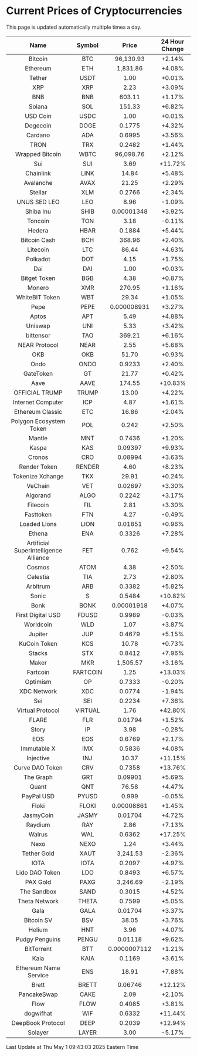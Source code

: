 # Current Prices of Cryptocurrencies
This page is updated automatically multiple times a day.

| Name | Symbol | Price | 24 Hour Change |
| :---: |:---:| :---: | :---: |
| Bitcoin | BTC | 96,130.93 | +2.14% |
| Ethereum | ETH | 1,831.86 | +4.08% |
| Tether | USDT | 1.00 | +0.01% |
| XRP | XRP | 2.23 | +3.09% |
| BNB | BNB | 603.11 | +1.17% |
| Solana | SOL | 151.33 | +6.82% |
| USD Coin | USDC | 1.00 | +0.01% |
| Dogecoin | DOGE | 0.1775 | +4.32% |
| Cardano | ADA | 0.6995 | +3.56% |
| TRON | TRX | 0.2482 | +1.44% |
| Wrapped Bitcoin | WBTC | 96,098.76 | +2.12% |
| Sui | SUI | 3.69 | +11.72% |
| Chainlink | LINK | 14.84 | +5.48% |
| Avalanche | AVAX | 21.25 | +2.29% |
| Stellar | XLM | 0.2766 | +2.34% |
| UNUS SED LEO | LEO | 8.96 | -1.09% |
| Shiba Inu | SHIB | 0.00001348 | +3.92% |
| Toncoin | TON | 3.18 | -0.11% |
| Hedera | HBAR | 0.1884 | +5.44% |
| Bitcoin Cash | BCH | 368.96 | +2.40% |
| Litecoin | LTC | 86.44 | +4.63% |
| Polkadot | DOT | 4.15 | +1.75% |
| Dai | DAI | 1.00 | +0.03% |
| Bitget Token | BGB | 4.38 | +0.87% |
| Monero | XMR | 270.95 | +1.16% |
| WhiteBIT Token | WBT | 29.34 | +1.05% |
| Pepe | PEPE | 0.000008931 | +3.27% |
| Aptos | APT | 5.49 | +4.88% |
| Uniswap | UNI | 5.33 | +3.42% |
| bittensor | TAO | 369.21 | +6.16% |
| NEAR Protocol | NEAR | 2.55 | +5.68% |
| OKB | OKB | 51.70 | +0.93% |
| Ondo | ONDO | 0.9233 | +2.40% |
| GateToken | GT | 21.77 | +0.42% |
| Aave | AAVE | 174.55 | +10.83% |
| OFFICIAL TRUMP | TRUMP | 13.00 | +4.22% |
| Internet Computer | ICP | 4.87 | +1.61% |
| Ethereum Classic | ETC | 16.86 | +2.04% |
| Polygon Ecosystem Token | POL | 0.242 | +2.50% |
| Mantle | MNT | 0.7436 | +1.20% |
| Kaspa | KAS | 0.09397 | +9.93% |
| Cronos | CRO | 0.08994 | +3.63% |
| Render Token | RENDER | 4.60 | +8.23% |
| Tokenize Xchange | TKX | 29.91 | +0.24% |
| VeChain | VET | 0.02697 | +3.30% |
| Algorand | ALGO | 0.2242 | +3.17% |
| Filecoin | FIL | 2.81 | +3.30% |
| Fasttoken | FTN | 4.27 | -0.49% |
| Loaded Lions | LION | 0.01851 | +0.96% |
| Ethena | ENA | 0.3326 | +7.28% |
| Artificial Superintelligence Alliance | FET | 0.762 | +9.54% |
| Cosmos | ATOM | 4.38 | +2.50% |
| Celestia | TIA | 2.73 | +2.80% |
| Arbitrum | ARB | 0.3382 | +5.82% |
| Sonic | S | 0.5484 | +10.82% |
| Bonk | BONK | 0.00001918 | +4.07% |
| First Digital USD | FDUSD | 0.9989 | -0.03% |
| Worldcoin | WLD | 1.07 | +3.87% |
| Jupiter | JUP | 0.4679 | +5.15% |
| KuCoin Token | KCS | 10.78 | +0.73% |
| Stacks | STX | 0.8412 | +7.96% |
| Maker | MKR | 1,505.57 | +3.16% |
| Fartcoin | FARTCOIN | 1.25 | +13.03% |
| Optimism | OP | 0.7333 | -0.20% |
| XDC Network | XDC | 0.0774 | -1.94% |
| Sei | SEI | 0.2234 | +7.36% |
| Virtual Protocol | VIRTUAL | 1.76 | +42.80% |
| FLARE | FLR | 0.01794 | +1.52% |
| Story | IP | 3.98 | -0.28% |
| EOS | EOS | 0.6769 | +2.17% |
| Immutable X | IMX | 0.5836 | +4.08% |
| Injective | INJ | 10.37 | +11.15% |
| Curve DAO Token | CRV | 0.7358 | +13.76% |
| The Graph | GRT | 0.09901 | +5.69% |
| Quant | QNT | 76.58 | +4.47% |
| PayPal USD | PYUSD | 0.999 | -0.05% |
| Floki | FLOKI | 0.00008861 | +1.45% |
| JasmyCoin | JASMY | 0.01704 | +4.72% |
| Raydium | RAY | 2.86 | +7.13% |
| Walrus | WAL | 0.6362 | +17.25% |
| Nexo | NEXO | 1.24 | +3.44% |
| Tether Gold | XAUT | 3,241.53 | -2.36% |
| IOTA | IOTA | 0.2097 | +4.97% |
| Lido DAO Token | LDO | 0.8493 | +6.57% |
| PAX Gold | PAXG | 3,246.69 | -2.19% |
| The Sandbox | SAND | 0.3015 | +4.52% |
| Theta Network | THETA | 0.7599 | +5.05% |
| Gala | GALA | 0.01704 | +3.37% |
| Bitcoin SV | BSV | 38.05 | +3.76% |
| Helium | HNT | 3.96 | +4.07% |
| Pudgy Penguins | PENGU | 0.01118 | +9.62% |
| BitTorrent | BTT | 0.0000007112 | +1.21% |
| Kaia | KAIA | 0.1169 | +3.61% |
| Ethereum Name Service | ENS | 18.91 | +7.88% |
| Brett | BRETT | 0.06746 | +12.12% |
| PancakeSwap | CAKE | 2.09 | +2.10% |
| Flow | FLOW | 0.4085 | +3.81% |
| dogwifhat | WIF | 0.6332 | +11.44% |
| DeepBook Protocol | DEEP | 0.2039 | +12.94% |
| Solayer | LAYER | 3.00 | -5.17% |

Last Update at Thu May  1 09:43:03 2025 Eastern Time